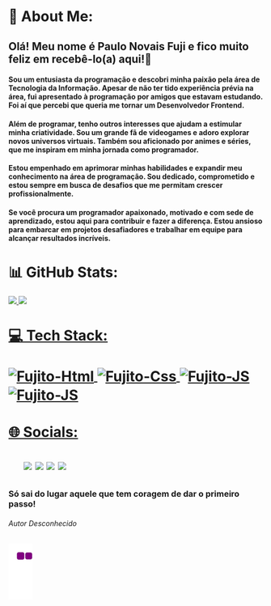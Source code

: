 <h1>💫 About Me:</h1>

<h2> Olá! Meu nome é Paulo Novais Fuji e fico muito feliz em recebê-lo(a) aqui!👋</h2>

#### Sou um entusiasta da programação e descobri minha paixão pela área de Tecnologia da Informação. Apesar de não ter tido experiência prévia na área, fui apresentado à programação por amigos que estavam estudando. Foi aí que percebi que queria me tornar um Desenvolvedor Frontend.
#### Além de programar, tenho outros interesses que ajudam a estimular minha criatividade. Sou um grande fã de videogames e adoro explorar novos universos virtuais. Também sou aficionado por animes e séries, que me inspiram em minha jornada como programador.
#### Estou empenhado em aprimorar minhas habilidades e expandir meu conhecimento na área de programação. Sou dedicado, comprometido e estou sempre em busca de desafios que me permitam crescer profissionalmente.
#### Se você procura um programador apaixonado, motivado e com sede de aprendizado, estou aqui para contribuir e fazer a diferença. Estou ansioso para embarcar em projetos desafiadores e trabalhar em equipe para alcançar resultados incríveis.

##

<h1>📊 GitHub Stats: </h1>

<div align="space-evenly">
    <a href="https://github.com/fujitodev">
    <img height="160em" src="https://github-readme-stats.vercel.app/api?username=fujitodev&show_icons=true&theme=github_dark&include_all_commits=true&count_private=true"/>
    <img height="160em" src="https://github-readme-stats.vercel.app/api/top-langs/?username=fujitodev&layout=compact&langs_count=7&theme=github_dark"/>
</div>
  
##
  
<h1>💻 Tech Stack:
  <div style="display: inline_block"><br>
        <img align="center" alt="Fujito-Html" height="50" width="60" src="https://cdn.jsdelivr.net/gh/devicons/devicon/icons/html5/html5-original.svg">
        <img align="center" alt="Fujito-Css" height="50" width="60" src="https://cdn.jsdelivr.net/gh/devicons/devicon/icons/css3/css3-original.svg">
        <img align="center" alt="Fujito-JS" height="50" width="60" src="https://cdn.jsdelivr.net/gh/devicons/devicon/icons/javascript/javascript-original.svg">
        <img align="center" alt="Fujito-JS" height="50" width="60" src="https://cdn.jsdelivr.net/gh/devicons/devicon/icons/python/python-original-wordmark.svg" />
  </div> </h1>
    
    
<h1>🌐 Socials: 
  <div style="margin: 30px">
    <a href="https://www.linkedin.com/in/PauloFuji/" target ="_blank"><img src="https://img.shields.io/badge/LinkedIn-0077B5?style=for-the-badge&logo=linkedin&logoColor=white" target="_blank"></a>  
    <a href="mailto:paulo.novaisfuji@gmail.com" target="_blank"><img src="https://img.shields.io/badge/Gmail-D14836?style=for-the-badge&logo=gmail&logoColor=white"></a>
    <a href="https://instagram.com/fujitooficial?igshid=YmMyMTA2M2Y=" target="_blank"><img src="https://img.shields.io/badge/Instagram-E4405F?style=for-the-badge&logo=instagram&logoColor=white"></a>
    <a href="https://wa.me/qr/E2R366GOWKQVP1" target="_blank"><img src ="https://img.shields.io/badge/WhatsApp-25D366?style=for-the-badge&logo=whatsapp&logoColor=white"></a>
  </div> </h1>
  
    
  ### Só sai do lugar aquele que tem coragem de dar o primeiro passo!
  ###### Autor Desconhecido

  ##
  
  ![snake gif](https://github.com/FujitoDev/FujitoDev/blob/output/github-contribution-grid-snake.gif)

  ##
